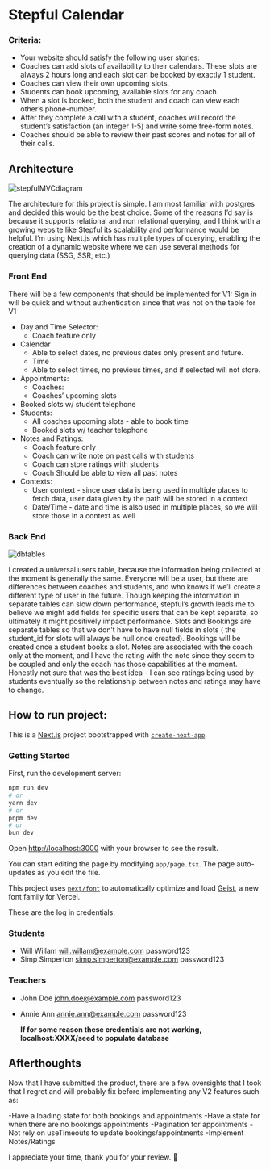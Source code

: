 # Stepful Calendar

### Criteria:
- Your website should satisfy the following user stories:
- Coaches can add slots of availability to their calendars. These slots are always 2 hours long and each slot can be booked by exactly 1 student.
- Coaches can view their own upcoming slots.
- Students can book upcoming, available slots for any coach.
- When a slot is booked, both the student and coach can view each other’s phone-number.
- After they complete a call with a student, coaches will record the student’s satisfaction (an integer 1-5) and write some free-form notes.
- Coaches should be able to review their past scores and notes for all of their calls.

## Architecture
![stepfulMVCdiagram](https://github.com/user-attachments/assets/574692f8-632b-44e6-a8c8-52685bb9c61d)

The architecture for this project is simple.
I am most familiar with postgres and decided this would be the best choice. Some of the reasons I’d say is because it supports relational and non relational querying, and I think with a growing website like Stepful its scalability and performance would be helpful.
I’m using Next.js which has multiple types of querying, enabling the creation of a dynamic website where we can use several methods for querying data (SSG, SSR, etc.)

### Front End
There will be a few components that should be implemented for V1:
Sign in will be quick and without authentication since that was not on the table for V1
 - Day and Time Selector:
   - Coach feature only
 - Calendar
   - Able to select dates, no previous dates only present and future.
   - Time
   - Able to select times, no previous times, and if selected will not store.
 - Appointments:
   - Coaches:
   - Coaches’ upcoming slots
  - Booked slots w/ student telephone
 - Students:
   - All coaches upcoming slots - able to book time
   - Booked slots w/ teacher telephone
 - Notes and Ratings:
   - Coach feature only
   - Coach can write note on past calls with students
   - Coach can store ratings with students
   - Coach Should be able to view all past notes
 - Contexts:
   - User context - since user data is being used in multiple places to fetch data, user data given by the path will be stored in a context
   - Date/Time - date and time is also used in multiple places, so we will store those in a context as well

### Back End
![dbtables](https://github.com/user-attachments/assets/9b22dfde-d9a5-437c-9125-e74cf2243335)

I created a universal users table, because the information being collected at the moment is generally the same. Everyone will be a user, but there are differences between coaches and students, and who knows if we’ll create a different type of user in the future.
Though keeping the information in separate tables can slow down performance, stepful’s growth leads me to believe we might add fields for specific users that can be kept separate, so ultimately it might positively impact performance.
Slots and Bookings are separate tables so that we don’t have to have null fields in slots ( the student_id for slots will always be null once created). Bookings will be created once a student books a slot.
Notes are associated with the coach only at the moment, and I have the rating with the note since they seem to be coupled and only the coach has those capabilities at the moment. Honestly not sure that was the best idea - I can see ratings being used by students eventually so the relationship between notes and ratings may have to change.

## How to run project:

This is a [Next.js](https://nextjs.org) project bootstrapped with [`create-next-app`](https://nextjs.org/docs/app/api-reference/cli/create-next-app).

### Getting Started

First, run the development server:

```bash
npm run dev
# or
yarn dev
# or
pnpm dev
# or
bun dev
```

Open [http://localhost:3000](http://localhost:3000) with your browser to see the result.

You can start editing the page by modifying `app/page.tsx`. The page auto-updates as you edit the file.

This project uses [`next/font`](https://nextjs.org/docs/app/building-your-application/optimizing/fonts) to automatically optimize and load [Geist](https://vercel.com/font), a new font family for Vercel.

These are the log in credentials:

### Students

- Will Willam will.willam@example.com password123
- Simp Simperton simp.simperton@example.com password123

### Teachers

- John Doe john.doe@example.com password123
- Annie Ann annie.ann@example.com password123

  **If for some reason these credentials are not working, localhost:XXXX/seed to populate database**

## Afterthoughts

Now that I have submitted the product, there are a few oversights that I took that I regret and will probably fix before implementing any V2 features such as:

-Have a loading state for both bookings and appointments
-Have a state for when there are no bookings appointments
-Pagination for appointments
-Not rely on useTimeouts to update bookings/appointments
-Implement Notes/Ratings

I appreciate your time, thank you for your review. :raised_hands:
